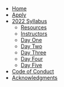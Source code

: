 <!-- docs/2022/_sidebar.md -->

- [Home](/)
- [Apply](apply)
- [2022 Syllabus](2022/README.md)
  - [Resources](2022/resources)
  - [Instructors](2022/instructors)
  - [Day One](2022/day-1)
  - [Day Two](2022/day-2?id=day-two)
  - [Day Three](2022/day-3)
  - [Day Four](2022/day-4)
  - [Day Five](2022/day-5)
  <!-- - [Resources](resources) -->
- [Code of Conduct](code-of-conduct)
- [Acknowledgments](acknowledgments)
